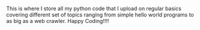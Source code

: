 This is where I store all my python code that I upload on regular basics covering different set of topics
ranging from simple hello world programs to as big as a web crawler. Happy Coding!!!!

